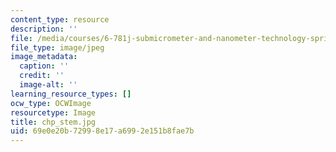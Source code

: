 ```yaml
---
content_type: resource
description: ''
file: /media/courses/6-781j-submicrometer-and-nanometer-technology-spring-2006/69e0e20b72998e17a6992e151b8fae7b_chp_stem.jpg
file_type: image/jpeg
image_metadata:
  caption: ''
  credit: ''
  image-alt: ''
learning_resource_types: []
ocw_type: OCWImage
resourcetype: Image
title: chp_stem.jpg
uid: 69e0e20b-7299-8e17-a699-2e151b8fae7b
---
```


